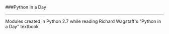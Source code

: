 ###Python in a Day
***
Modules created in Python 2.7 while reading Richard Wagstaff's "Python in a Day" textbook
